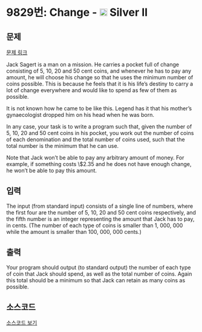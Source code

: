 # 9829번: Change - <img src="https://static.solved.ac/tier_small/9.svg" style="height:20px" /> Silver II

<!-- performance -->

<!-- 문제 제출 후 깃허브에 푸시를 했을 때 제출한 코드의 성능이 입력될 공간입니다.-->

<!-- end -->

## 문제

[문제 링크](https://boj.kr/9829)


<p>Jack Sagert is a man on a mission. He carries a pocket full of change consisting of 5, 10, 20 and 50 cent coins, and whenever he has to pay any amount, he will choose his change so that he uses the minimum number of coins possible. This is because he feels that it is his life’s destiny to carry a lot of change everywhere and would like to spend as few of them as possible.</p>

<p>It is not known how he came to be like this. Legend has it that his mother’s gynaecologist dropped him on his head when he was born.</p>

<p>In any case, your task is to write a program such that, given the number of 5, 10, 20 and 50 cent coins in his pocket, you work out the number of coins of each denomination and the total number of coins used, such that the total number is the minimum that he can use.</p>

<p>Note that Jack won’t be able to pay any arbitrary amount of money. For example, if something costs \$2.35 and he does not have enough change, he won’t be able to pay this amount.</p>



## 입력


<p>The input (from standard input) consists of a single line of numbers, where the first four are the number of 5, 10, 20 and 50 cent coins respectively, and the fifth number is an integer representing the amount that Jack has to pay, in cents. (The number of each type of coins is smaller than 1, 000, 000 while the amount is smaller than 100, 000, 000 cents.)</p>



## 출력


<p>Your program should output (to standard output) the number of each type of coin that Jack should spend, as well as the total number of coins. Again this total should be a minimum so that Jack can retain as many coins as possible.</p>



## 소스코드

[소스코드 보기](Change.cpp)